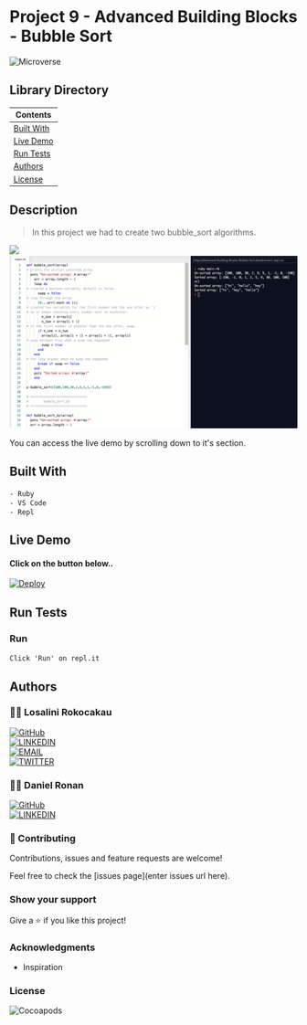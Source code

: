 # Project 9 - Advanced Building Blocks - Bubble Sort
![Microverse](https://img.shields.io/badge/-Microverse-6F23FF?style=for-the-badge)
## Library Directory
 
| Contents        |
| ------------- |
| [Built With](#built-with) |
| [Live Demo](#live-demo) |
| [Run Tests](#run-tests) |
| [Authors](#authors) | 
| [License](#license) | 

## Description
> In this project we had to create two bubble_sort algorithms.

<img src="http://upload.wikimedia.org/wikipedia/commons/c/c8/Bubble-sort-example-300px.gif" markdown="1">
<img src="./assets/main-sc.png" alt="main screenshot of code">

You can access the live demo by scrolling down to it's section.

## Built With
```
- Ruby
- VS Code
- Repl
```

## Live Demo

#### Click on the button below..

[![Deploy](https://vercel.com/button)](https://repl.it/@DanielRonan1/Advanced-Building-Blocks-Bubble-Sort)

## Run Tests

### Run
```
Click 'Run' on repl.it
```

## Authors

### 👩‍💻 Losalini Rokocakau
[![GitHub](https://img.shields.io/badge/-GitHub-000?style=for-the-badge&logo=GitHub&logoColor=white)](https://github.com/DcRonan) <br>
[![LINKEDIN](https://img.shields.io/badge/-LINKEDIN-0077B5?style=for-the-badge&logo=Linkedin&logoColor=white)](https://www.linkedin.com/in/danronan10/) <br>
[![EMAIL](https://img.shields.io/badge/-EMAIL-D14836?style=for-the-badge&logo=Mail.Ru&logoColor=white)](mailto:danielconnorronan@gmail.com) <br>
[![TWITTER](https://img.shields.io/badge/-TWITTER-1DA1F2?style=for-the-badge&logo=Twitter&logoColor=white)](https://twitter.com/dc_ronan)

### 👨‍💻 Daniel Ronan

[![GitHub](https://img.shields.io/badge/-GitHub-000?style=for-the-badge&logo=GitHub&logoColor=white)](https://github.com/chelmerrox) <br>
[![LINKEDIN](https://img.shields.io/badge/-LINKEDIN-0077B5?style=for-the-badge&logo=Linkedin&logoColor=white)](https://www.linkedin.com/in/losalini-rokocakau)

### 🤝 Contributing

Contributions, issues and feature requests are welcome!

Feel free to check the [issues page](enter issues url here).

### Show your support

Give a ⭐️ if you like this project!

### Acknowledgments

- Inspiration

### License

![Cocoapods](https://img.shields.io/cocoapods/l/AFNetworking?color=red&style=for-the-badge)
